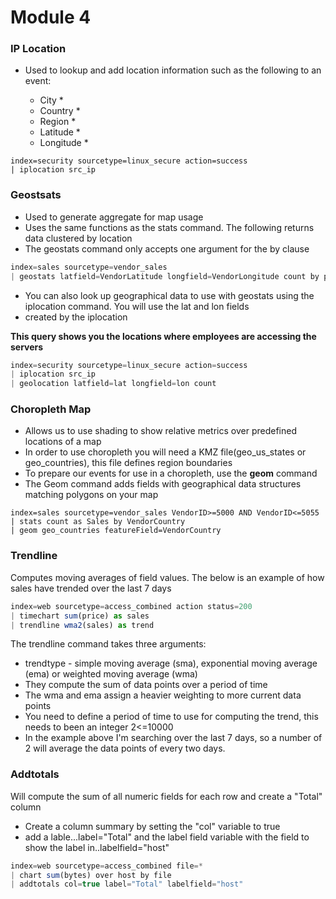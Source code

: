 # Module 4

### IP Location

- Used to lookup and add location information such as the following to an event:

  * City *
  * Country *
  * Region *
  * Latitude *
  * Longitude *

```
index=security sourcetype=linux_secure action=success
| iplocation src_ip
```

### Geostsats

- Used to generate aggregate for map usage
- Uses the same functions as the stats command. The following returns data clustered by location
- The geostats command only accepts one argument for the by clause
```JavaScript
index=sales sourcetype=vendor_sales
| geostats latfield=VendorLatitude longfield=VendorLongitude count by product_name globallimit=4
```

- You can also look up geographical data to use with geostats using the iplocation command. You will use the lat and lon fields
- created by the iplocation

**This query shows you the locations where employees are accessing the servers**
```JavaScript
index=security sourcetype=linux_secure action=success
| iplocation src_ip
| geolocation latfield=lat longfield=lon count
```

### Choropleth Map
- Allows us to use shading to show relative metrics over predefined locations of a map
- In order to use choropleth you will need a KMZ file(geo_us_states or geo_countries), this file defines region boundaries
- To prepare our events for use in a choropleth, use the **geom** command
- The Geom command adds fields with geographical data structures matching polygons on your map
```
index=sales sourcetype=vendor_sales VendorID>=5000 AND VendorID<=5055
| stats count as Sales by VendorCountry
| geom geo_countries featureField=VendorCountry
```

### Trendline 

Computes moving averages of field values. The below is an example of how sales have trended over the last 7 days

```JavaScript
index=web sourcetype=access_combined action status=200 
| timechart sum(price) as sales
| trendline wma2(sales) as trend
```
The trendline command takes three arguments:
* trendtype - simple moving average (sma), exponential moving average (ema) or weighted moving average (wma)
* They compute the sum of data points over a period of time
* The wma and ema assign a heavier weighting to more current data points
* You need to define a period of time to use for computing the trend, this needs to been an integer 2<=10000
* In the example above I'm searching over the last 7 days, so a number of 2 will average the data points of every two days.

### Addtotals

Will compute the sum of all numeric fields for each row and create a "Total" column

- Create a column summary by setting the "col" variable to true
- add a lable...label="Total" and the label field variable with the field to show the label in..labelfield="host"

```JavaScript
index=web sourcetype=access_combined file=*
| chart sum(bytes) over host by file
| addtotals col=true label="Total" labelfield="host"
```
